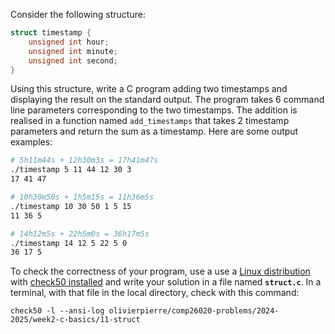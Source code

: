Consider the following structure:

```c
struct timestamp {
    unsigned int hour;
    unsigned int minute;
    unsigned int second;
}
```

Using this structure, write a C program adding two timestamps and displaying the result on the standard output.
The program takes 6 command line parameters corresponding to the two timestamps.
The addition is realised in a function named `add_timestamps` that takes 2 timestamp parameters and return the sum as a timestamp.
Here are some output examples:

```bash
# 5h11m44s + 12h30m3s = 17h41m47s
./timestamp 5 11 44 12 30 3
17 41 47

# 10h30m50s + 1h5m15s = 11h36m5s
./timestamp 10 30 50 1 5 15
11 36 5

# 14h12m5s + 22h5m0s = 36h17m5s
./timestamp 14 12 5 22 5 0
36 17 5
```

To check the correctness of your program, use a use a [Linux distribution](https://github.com/olivierpierre/comp26020-devcontainer) with [check50 installed](exercise-set-1.html#installing-check50) and write your solution in a file named **`struct.c`**.
In a terminal, with that file in the local directory, check with this command:

```shell
check50 -l --ansi-log olivierpierre/comp26020-problems/2024-2025/week2-c-basics/11-struct
```
